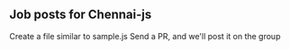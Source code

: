 ## Job posts for Chennai-js

Create a file similar to sample.js
Send a PR, and we'll post it on the group

